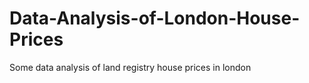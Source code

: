 # Data-Analysis-of-London-House-Prices

Some data analysis of land registry house prices in london 
